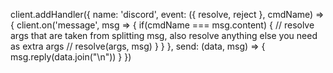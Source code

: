 client.addHandler({
    name: 'discord',
    event: ({ resolve, reject }, cmdName) => {
        client.on('message', msg => {
            if(cmdName === msg.content) {
                // resolve args that are taken from splitting msg, also resolve anything else you need as extra args
                // resolve(args, msg)
            }
        }
    },
    send: (data, msg) => {
        msg.reply(data.join("\n"))
    }
})
